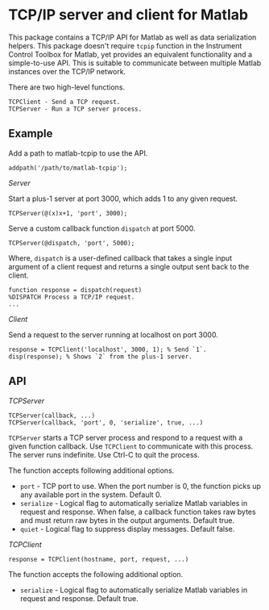 TCP/IP server and client for Matlab
===================================

This package contains a TCP/IP API for Matlab as well as data serialization
helpers. This package doesn't require `tcpip` function in the Instrument
Control Toolbox for Matlab, yet provides an equivalent functionality and a
simple-to-use API. This is suitable to communicate between multiple Matlab
instances over the TCP/IP network.

There are two high-level functions.

    TCPClient - Send a TCP request.
    TCPServer - Run a TCP server process.

Example
-------

Add a path to matlab-tcpip to use the API.

    addpath('/path/to/matlab-tcpip');

_Server_

Start a plus-1 server at port 3000, which adds 1 to any given request.
 
    TCPServer(@(x)x+1, 'port', 3000);

Serve a custom callback function `dispatch` at port 5000.
 
    TCPServer(@dispatch, 'port', 5000);

Where, `dispatch` is a user-defined callback that takes a single input argument
of a client request and returns a single output sent back to the client.

    function response = dispatch(request)
    %DISPATCH Process a TCP/IP request.
    ...

_Client_

Send a request to the server running at localhost on port 3000.

    response = TCPClient('localhost', 3000, 1); % Send `1`.
    disp(response); % Shows `2` from the plus-1 server.

API
---

_TCPServer_

    TCPServer(callback, ...)
    TCPServer(callback, 'port', 0, 'serialize', true, ...)
 
`TCPServer` starts a TCP server process and respond to a request with a given
function callback. Use `TCPClient` to communicate with this process. The server
runs indefinite. Use Ctrl-C to quit the process.

The function accepts following additional options.

  * `port` - TCP port to use. When the port number is 0, the function picks up
             any available port in the system. Default 0.
  * `serialize` - Logical flag to automatically serialize Matlab variables in
                  request and response. When false, a callback function takes
                  raw bytes and must return raw bytes in the output arguments.
                  Default true.
  * `quiet` - Logical flag to suppress display messages. Default false.

_TCPClient_

    response = TCPClient(hostname, port, request, ...)
 
The function accepts the following additional option.
 
  * `serialize` - Logical flag to automatically serialize Matlab variables in
                  request and response. Default true.
